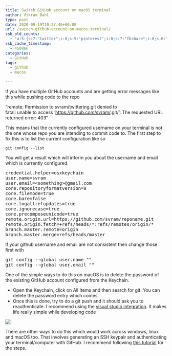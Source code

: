 ```yaml
---
title: Switch GitHub account on macOS terminal
author: Vikram Bahl
type: post
date: 2020-09-19T10:27:46+00:00
url: /switch-github-account-on-macos-terminal/
ssb_old_counts:
  - 'a:5:{s:7:"twitter";i:0;s:9:"pinterest";i:0;s:7:"fbshare";i:0;s:6:"reddit";i:0;s:6:"tumblr";i:0;}'
ssb_cache_timestamp:
  - 450866
categories:
  - GitHub
tags:
  - github
  - macos

---
```

If you have multiple GitHub accounts and are getting error messages like this while pushing code to the repo

&#8220;remote: Permission to svram/twittering.git denied to <currently-configured-username>  
fatal: unable to access &#8216;https://github.com/svram/<reponame>.git/&#8217;: The requested URL returned error: 403&#8243;

This means that the currently configured username on your terminal is not the one whose repo you are intending to commit code to. The first step to fix this is to list the current configuration like so

`git config --list`

You will get a result which will inform you about the username and email which is currently configured.

<pre lang="bash">credential.helper=osxkeychain
user.name=svram
user.email=&lt;something>@gmail.com
core.repositoryformatversion=0
core.filemode=true
core.bare=false
core.logallrefupdates=true
core.ignorecase=true
core.precomposeunicode=true
remote.origin.url=https://github.com/svram/reponame.git
remote.origin.fetch=+refs/heads/*:refs/remotes/origin/*
branch.master.remote=origin
branch.master.merge=refs/heads/master</pre>

If your github username and email are not consistent then change those first with

<pre lang="bash">git config --global user.name ""
git config --global user.email ""</pre>

One of the simple ways to do this on macOS is to delete the password of the existing GitHub account configured from the Keychain.

  * Open the Keychain, click on All Items and then search for git. You can delete the password entry which comes.
  * Once this is done, try to do a git push and it should ask you to reauthenticate. I recommend using the [visual studio integration][1]. It makes life really simple while developing code<figure class="wp-block-image size-large">

<img src="/images/keychain.png">

There are other ways to do this which would work across windows, linux and macOS too. That involves generating an SSH keypair and authenticating your terminal/computer with GitHub. I recommend following [this tutorial][2] for the steps.

 [1]: https://visualstudio.github.com/
 [2]: https://medium.com/@aklson_DS/how-to-properly-setup-your-github-repository-mac-version-3a8047b899e5
